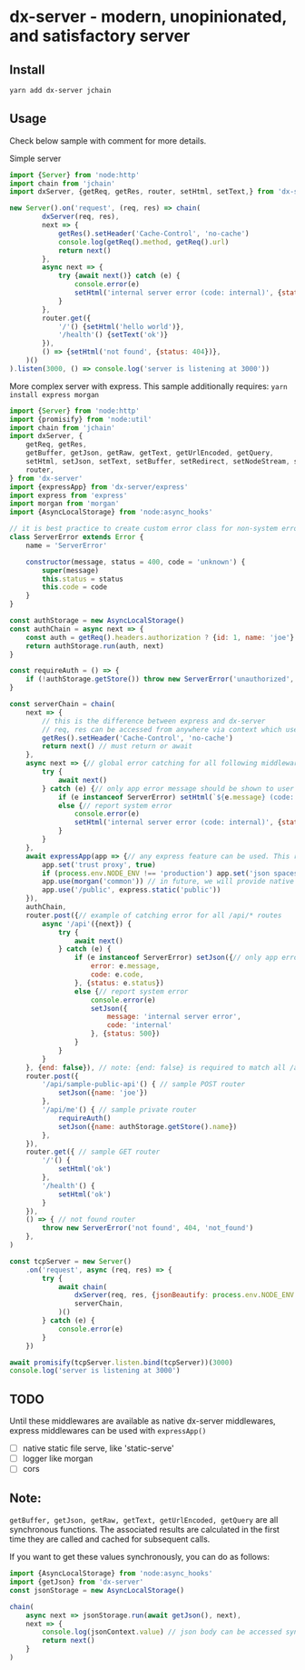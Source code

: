 # dx-server - modern, unopinionated, and satisfactory server

## Install
```bash
yarn add dx-server jchain
```

## Usage

Check below sample with comment for more details.

Simple server

```javascript
import {Server} from 'node:http'
import chain from 'jchain'
import dxServer, {getReq, getRes, router, setHtml, setText,} from 'dx-server'

new Server().on('request', (req, res) => chain(
		dxServer(req, res),
		next => {
			getRes().setHeader('Cache-Control', 'no-cache')
			console.log(getReq().method, getReq().url)
			return next()
		},
		async next => {
			try {await next()} catch (e) {
				console.error(e)
				setHtml('internal server error (code: internal)', {status: 500})
			}
		},
		router.get({
			'/'() {setHtml('hello world')},
			'/health'() {setText('ok')}
		}),
		() => {setHtml('not found', {status: 404})},
	)()
).listen(3000, () => console.log('server is listening at 3000'))
```

More complex server with express.
This sample additionally requires: `yarn install express morgan`


```javascript
import {Server} from 'node:http'
import {promisify} from 'node:util'
import chain from 'jchain'
import dxServer, {
	getReq, getRes,
	getBuffer, getJson, getRaw, getText, getUrlEncoded, getQuery,
	setHtml, setJson, setText, setBuffer, setRedirect, setNodeStream, setWebStream,
	router,
} from 'dx-server'
import {expressApp} from 'dx-server/express'
import express from 'express'
import morgan from 'morgan'
import {AsyncLocalStorage} from 'node:async_hooks'

// it is best practice to create custom error class for non-system error
class ServerError extends Error {
	name = 'ServerError'

	constructor(message, status = 400, code = 'unknown') {
		super(message)
		this.status = status
		this.code = code
	}
}

const authStorage = new AsyncLocalStorage()
const authChain = async next => {
	const auth = getReq().headers.authorization ? {id: 1, name: 'joe'} : undefined
	return authStorage.run(auth, next)
}

const requireAuth = () => {
	if (!authStorage.getStore()) throw new ServerError('unauthorized', 401, 'unauthorized')
}

const serverChain = chain(
	next => {
		// this is the difference between express and dx-server
		// req, res can be accessed from anywhere via context which uses NodeJS's AsyncLocalStorage under the hood
		getRes().setHeader('Cache-Control', 'no-cache')
		return next() // must return or await
	},
	async next => {// global error catching for all following middlewares
		try {
			await next()
		} catch (e) {// only app error message should be shown to user
			if (e instanceof ServerError) setHtml(`${e.message} (code: ${e.code})`, {status: e.status})
			else {// report system error
				console.error(e)
				setHtml('internal server error (code: internal)', {status: 500})
			}
		}
	},
	await expressApp(app => {// any express feature can be used. This requires express installed, with for e.g., `yarn add express`
		app.set('trust proxy', true)
		if (process.env.NODE_ENV !== 'production') app.set('json spaces', 2)
		app.use(morgan('common')) // in future, we will provide native implementation of express middlewares
		app.use('/public', express.static('public'))
	}),
	authChain,
	router.post({// example of catching error for all /api/* routes
		async '/api'({next}) {
			try {
				await next()
			} catch (e) {
				if (e instanceof ServerError) setJson({// only app error message should be shown to user
					error: e.message,
					code: e.code,
				}, {status: e.status})
				else {// report system error
					console.error(e)
					setJson({
						message: 'internal server error',
						code: 'internal'
					}, {status: 500})
				}
			}
		}
	}, {end: false}), // note: {end: false} is required to match all /api/* routes. This option is passed directly to path-to-regexp
	router.post({
		'/api/sample-public-api'() { // sample POST router
			setJson({name: 'joe'})
		},
		'/api/me'() { // sample private router
			requireAuth()
			setJson({name: authStorage.getStore().name})
		},
	}),
	router.get({ // sample GET router
		'/'() {
			setHtml('ok')
		},
		'/health'() {
			setHtml('ok')
		}
	}),
	() => { // not found router
		throw new ServerError('not found', 404, 'not_found')
	},
)

const tcpServer = new Server()
	.on('request', async (req, res) => {
		try {
			await chain(
				dxServer(req, res, {jsonBeautify: process.env.NODE_ENV !== 'production'}), // basic dx-server context
				serverChain,
			)()
		} catch (e) {
			console.error(e)
		}
	})

await promisify(tcpServer.listen.bind(tcpServer))(3000)
console.log('server is listening at 3000')
```

## TODO
Until these middlewares are available as native dx-server middlewares, express middlewares can be used with `expressApp()`
- [ ] native static file serve, like 'static-serve'
- [ ] logger like morgan
- [ ] cors

## Note:

`getBuffer, getJson, getRaw, getText, getUrlEncoded, getQuery` are all synchronous functions.
The associated results are calculated in the first time they are called and cached for subsequent calls.

If you want to get these values synchronously, you can do as follows:
```javascript
import {AsyncLocalStorage} from 'node:async_hooks'
import {getJson} from 'dx-server'
const jsonStorage = new AsyncLocalStorage()

chain(
	async next => jsonStorage.run(await getJson(), next),
	next => {
		console.log(jsonContext.value) // json body can be accessed synchronously
		return next()
	}
)
```
